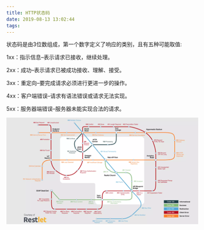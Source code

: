 ```yaml
---
title: HTTP状态码
date: 2019-08-13 13:02:44
tags:
---
```


状态码是由3位数组成，第一个数字定义了响应的类别，且有五种可能取值:

1xx：指示信息–表示请求已接收，继续处理。

2xx：成功–表示请求已被成功接收、理解、接受。

3xx：重定向–要完成请求必须进行更进一步的操作。

4xx：客户端错误–请求有语法错误或请求无法实现。

5xx：服务器端错误–服务器未能实现合法的请求。

![20190813130251.png](https://raw.githubusercontent.com/LiDengHui/images/master/img20190813130251.png)
